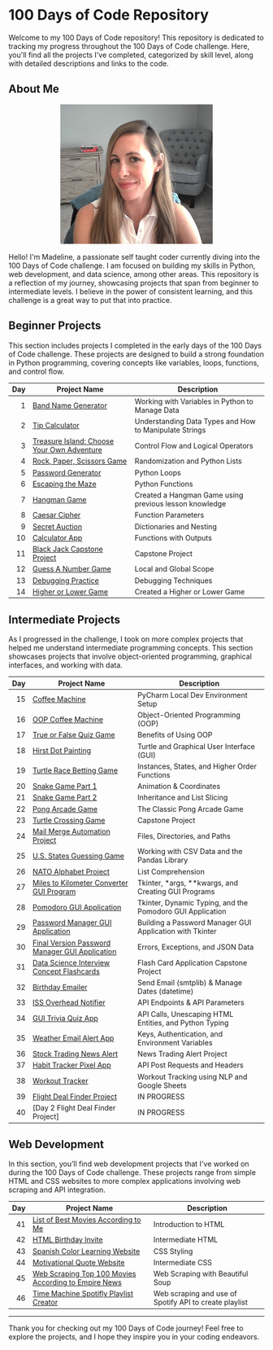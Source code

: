 # 100 Days of Code Repository

Welcome to my 100 Days of Code repository! This repository is dedicated to tracking my progress throughout the 100 Days of Code challenge. Here, you'll find all the projects I've completed, categorized by skill level, along with detailed descriptions and links to the code.

## About Me

<center>
<img src="Madeline.jpg" width="300"/>
</center>


Hello! I'm Madeline, a passionate self taught coder currently diving into the 100 Days of Code challenge. I am focused on building my skills in Python, web development, and data science, among other areas. This repository is a reflection of my journey, showcasing projects that span from beginner to intermediate levels. I believe in the power of consistent learning, and this challenge is a great way to put that into practice.

## Beginner Projects

This section includes projects I completed in the early days of the 100 Days of Code challenge. These projects are designed to build a strong foundation in Python programming, covering concepts like variables, loops, functions, and control flow.

| Day | Project Name | Description |
|----:|--------------|-------------|
| 1   | [Band Name Generator](Day01-Band_Name_Generator) | Working with Variables in Python to Manage Data |
| 2   | [Tip Calculator](https://github.com/madelinecambo/100_Days_Of_Code_Python/tree/master/Day02-Tip_Calculator) | Understanding Data Types and How to Manipulate Strings |
| 3   | [Treasure Island: Choose Your Own Adventure](https://github.com/madelinecambo/100_Days_Of_Code_Python/tree/master/Day03-Treasure_Island_Game) | Control Flow and Logical Operators |
| 4   | [Rock, Paper, Scissors Game](https://github.com/madelinecambo/100_Days_Of_Code_Python/tree/master/Day04-Rock_Paper_Scissors_Game) | Randomization and Python Lists |
| 5   | [Password Generator](https://github.com/madelinecambo/100_Days_Of_Code_Python/tree/master/Day05-Password_Generator) | Python Loops |
| 6   | [Escaping the Maze](https://github.com/madelinecambo/100_Days_Of_Code_Python/tree/master/Day06-Maze_Navigator) | Python Functions |
| 7   | [Hangman Game](https://github.com/madelinecambo/100_Days_Of_Code_Python/tree/master/Day07-Hangman) | Created a Hangman Game using previous lesson knowledge |
| 8   | [Caesar Cipher](https://github.com/madelinecambo/100_Days_Of_Code_Python/tree/master/Day08-Caesar-Cipher) | Function Parameters |
| 9   | [Secret Auction](https://github.com/madelinecambo/100_Days_Of_Code_Python/tree/master/Day09-Silent_Auction) | Dictionaries and Nesting |
| 10  | [Calculator App](https://github.com/madelinecambo/100_Days_Of_Code_Python/tree/master/Day10-Calculator_App) | Functions with Outputs |
| 11  | [Black Jack Capstone Project](https://github.com/madelinecambo/100_Days_Of_Code_Python/tree/master/Day11-BlackJack) | Capstone Project |
| 12  | [Guess A Number Game](https://github.com/madelinecambo/100_Days_Of_Code_Python/blob/master/Day12-Number_Guessing_Game/readme.md) | Local and Global Scope |
| 13  | [Debugging Practice](https://github.com/madelinecambo/100_Days_Of_Code_Python/tree/master/Day13-Debugging) | Debugging Techniques |
| 14  | [Higher or Lower Game](https://github.com/madelinecambo/100_Days_Of_Code_Python/blob/master/Day14-Higher_Lower_Game/readme.md) | Created a Higher or Lower Game |

## Intermediate Projects

As I progressed in the challenge, I took on more complex projects that helped me understand intermediate programming concepts. This section showcases projects that involve object-oriented programming, graphical interfaces, and working with data.

| Day | Project Name | Description |
|----:|--------------|-------------|
| 15  | [Coffee Machine](https://github.com/madelinecambo/100_Days_Of_Code_Python/tree/master/Day15-Coffee_Machine) | PyCharm Local Dev Environment Setup |
| 16  | [OOP Coffee Machine](https://github.com/madelinecambo/100_Days_Of_Code_Python/tree/master/Day16-OOP_Coffee_Machine) | Object-Oriented Programming (OOP) |
| 17  | [True or False Quiz Game](https://github.com/madelinecambo/100_Days_Of_Code_Python/tree/master/Day17-True_or_False_Quiz_Game) | Benefits of Using OOP |
| 18  | [Hirst Dot Painting](https://github.com/madelinecambo/100_Days_Of_Code_Python/tree/master/Day18-Hirst_Painting_Project) | Turtle and Graphical User Interface (GUI) |
| 19  | [Turtle Race Betting Game](https://github.com/madelinecambo/100_Days_Of_Code_Python/tree/master/Day19-Etch-A-Sketch_and_Turtle_Races) | Instances, States, and Higher Order Functions |
| 20  | [Snake Game Part 1](https://github.com/madelinecambo/100_Days_Of_Code_Python/tree/master/Day20-Snake_Game-Part1) | Animation & Coordinates |
| 21  | [Snake Game Part 2](https://github.com/madelinecambo/100_Days_Of_Code_Python/tree/master/Day21-Snake_Game-Part2) | Inheritance and List Slicing |
| 22  | [Pong Arcade Game](https://github.com/madelinecambo/100_Days_Of_Code_Python/tree/master/Day22-Pong_Arcade_Game) | The Classic Pong Arcade Game |
| 23  | [Turtle Crossing Game](https://github.com/madelinecambo/100_Days_Of_Code_Python/tree/master/Day23-Turtle_Crossing_Capstone) | Capstone Project |
| 24  | [Mail Merge Automation Project](https://github.com/madelinecambo/100_Days_Of_Code_Python/tree/master/Day24-Mail_Merge_Project) | Files, Directories, and Paths |
| 25  | [U.S. States Guessing Game](https://github.com/madelinecambo/100_Days_Of_Code_Python/tree/master/Day25-US_State_Naming_Game) | Working with CSV Data and the Pandas Library |
| 26  | [NATO Alphabet Project](https://github.com/madelinecambo/100_Days_Of_Code_Python/tree/master/Day26-NATO_Alphabet_Project) | List Comprehension |
| 27  | [Miles to Kilometer Converter GUI Program](https://github.com/madelinecambo/100_Days_Of_Code_Python/tree/master/Day27-Miles_to_Kilometer_Converter) | Tkinter, *args, **kwargs, and Creating GUI Programs |
| 28  | [Pomodoro GUI Application](https://github.com/madelinecambo/100_Days_Of_Code_Python/tree/master/Day28-Pomodoro_Timer) | Tkinter, Dynamic Typing, and the Pomodoro GUI Application |
| 29  | [Password Manager GUI Application](https://github.com/madelinecambo/100_Days_Of_Code_Python/tree/master/Day29-Password_Manager) | Building a Password Manager GUI Application with Tkinter |
| 30  | [Final Version Password Manager GUI Application](https://github.com/madelinecambo/100_Days_Of_Code_Python/tree/master/Day30-Password-Manager_Final) | Errors, Exceptions, and JSON Data |
| 31  | [Data Science Interview Concept Flashcards](https://github.com/madelinecambo/100_Days_Of_Code_Python/tree/master/Day31-Flash_Cards) | Flash Card Application Capstone Project |
| 32  | [Birthday Emailer](https://github.com/madelinecambo/100_Days_Of_Code_Python/tree/master/Day32-Birthday_Email_Sender) | Send Email (smtplib) & Manage Dates (datetime) |
| 33  | [ISS Overhead Notifier](https://github.com/madelinecambo/100_Days_Of_Code_Python/tree/master/Day33-Overhead_Notifier_Project) | API Endpoints & API Parameters |
| 34  | [GUI Trivia Quiz App](https://github.com/madelinecambo/100_Days_Of_Code_Python/tree/master/Day34-Trivia_Quiz_App) | API Calls, Unescaping HTML Entities, and Python Typing |
| 35  | [Weather Email Alert App](https://github.com/madelinecambo/100_Days_Of_Code_Python/tree/master/Day35-Weather_Email_App) | Keys, Authentication, and Environment Variables |
| 36  | [Stock Trading News Alert](https://github.com/madelinecambo/100_Days_Of_Code_Python/tree/master/Day36-Stock_Trading_News_Alert) | News Trading Alert Project |
| 37  | [Habit Tracker Pixel App](https://github.com/madelinecambo/100_Days_Of_Code_Python/tree/master/Day37-Habit_Tracker) | API Post Requests and Headers |
| 38  | [Workout Tracker](https://github.com/madelinecambo/100_Days_Of_Code_Python/tree/master/Day38-Workout_Tracker) | Workout Tracking using NLP and Google Sheets |
| 39  | [Flight Deal Finder Project](https://github.com/madelinecambo/100_Days_Of_Code_Python/tree/master/Day39-Flight_Deal_Finder) | IN PROGRESS |
| 40  | [Day 2 Flight Deal Finder Project] | IN PROGRESS |

## Web Development

In this section, you’ll find web development projects that I've worked on during the 100 Days of Code challenge. These projects range from simple HTML and CSS websites to more complex applications involving web scraping and API integration.

| Day | Project Name | Description |
|----:|--------------|-------------|
| 41  | [List of Best Movies According to Me](https://github.com/madelinecambo/100_Days_Of_Code_Python/blob/master/Day41-Intro_To_HTML/readme.md) | Introduction to HTML |
| 42  | [HTML Birthday Invite](https://github.com/madelinecambo/100_Days_Of_Code_Python/blob/master/Day42-Intermediate_HTML/readme.md) | Intermediate HTML |
| 43  | [Spanish Color Learning Website](https://github.com/madelinecambo/100_Days_Of_Code_Python/blob/master/Day43-CSS_Styling/readme.md) | CSS Styling |
| 44  | [Motivational Quote Website](https://github.com/madelinecambo/100_Days_Of_Code_Python/blob/master/Day44-Intermediate_CSS/readme.md) | Intermediate CSS |
| 45  | [Web Scraping Top 100 Movies According to Empire News](https://github.com/madelinecambo/100_Days_Of_Code_Python/blob/master/Day45-Web_Scraping/readme.md) | Web Scraping with Beautiful Soup |
|46|[Time Machine Spotifly Playlist Creator](https://github.com/madelinecambo/100_Days_Of_Code_Python/tree/master/Day46-Musical_Time_Machine)|Web scraping and use of Spotify API to create playlist|

---

Thank you for checking out my 100 Days of Code journey! Feel free to explore the projects, and I hope they inspire you in your coding endeavors.
